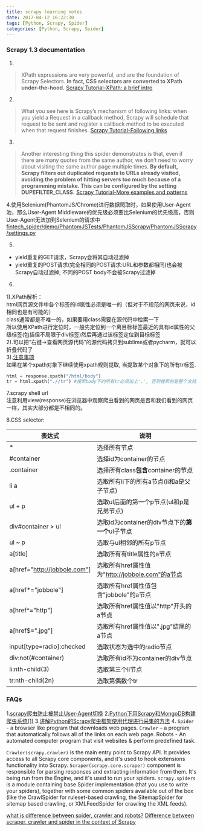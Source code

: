 ```yaml
---
title: scrapy learning notes
date: 2017-04-12 16:22:30
tags: [Python, Scrapy, Spider]
categories: [Python, Scrapy, Spider]
---
```


### Scrapy 1.3 documentation
1.
> XPath expressions are very powerful, and are the foundation of Scrapy Selectors. **In fact, CSS selectors are converted to XPath under-the-hood.**
[Scrapy Tutorial-XPath: a brief intro](https://docs.scrapy.org/en/latest/intro/tutorial.html#xpath-a-brief-intro)

2.
> What you see here is Scrapy’s mechanism of following links: when you yield a Request in a callback method, Scrapy will schedule that request to be sent and register a callback method to be executed when that request finishes.
[Scrapy Tutorial-Following links](https://docs.scrapy.org/en/latest/intro/tutorial.html#following-links)

3.
> Another interesting thing this spider demonstrates is that, even if there are many quotes from the same author, we don’t need to worry about visiting the same author page multiple times. **By default, Scrapy filters out duplicated requests to URLs already visited, avoiding the problem of hitting servers too much because of a programming mistake. This can be configured by the setting DUPEFILTER_CLASS.**
[Scrapy Tutorial-More examples and patterns](https://docs.scrapy.org/en/latest/intro/tutorial.html#more-examples-and-patterns)

4.使用Selenium(PhantomJS/Chrome)进行数据爬取时，如果使用User-Agent池，那么User-Agent Middleware的优先级必须要比Selenium的优先级高，否则User-Agent无法加到Selenium的请求中
[fintech_spider/demo/PhantomJSTests/PhantomJSScrapy/PhantomJSScrapy/settings.py](https://github.com/hee0624/fintech_spider/blob/master/demo/PhantomJSTests/PhantomJSScrapy/PhantomJSScrapy/settings.py)

5.
+ yield重复的GET请求，Scrapy会将其自动过滤掉
+ yield重复的POST请求(完全相同的POST请求:URL和参数都相同)也会被Scrapy自动过滤掉; 不同的POST body不会被Scrapy过滤掉

6.
1).XPath解析：  
html网页源文件中各个标签的id属性必须是唯一的（但对于不规范的网页来说，id相同也是有可能的）  
class通常都是不唯一的，如果要用class需要在源代码中检索一下  
所以使用XPath进行定位时，一般先定位到一个离目标标签最近的具有id属性的父级标签(包括但不局限于div标签)然后再通过该标签定位到目标标签  
2).可以把“右键->查看网页源代码”的源代码拷贝到sublime或者pycharm，就可以折叠代码了  
3).[注意事项][Scrapy使用以及Xpath的一些坑, 再入剁手]  
如果在某个xpath对象下继续使用xpath规则提取, 当提取某个对象下的所有tr标签.
```python
html = response.xpath("/html/body")
tr = html.xpath(".//tr") #搜索body下的所有tr必须加上'.', 否则搜索的是整个文档的所有tr
```

7.scrapy shell url  
注意利用view(response)在浏览器中观察爬虫看到的网页是否和我们看到的网页一样，其实大部分都是不相同的。  

8.CSS selector:  

|表达式|说明|
|---|---|
|*|选择所有节点|
|#container|选择id为container的节点|
|.container|选择所有class**包含**container的节点|
|li a|选取所有li下的所有a节点(li和a是父子节点)|
|ul + p|选取ul后面的第一个p节点(ul和p是兄弟节点)|
|div#container > ul|选取id为container的div节点下的**第一个**ul子节点|
|ul ~ p|选取与ul相邻的所有p节点|
|a[title]|选取所有有title属性的a节点|
|a[href="http://jobbole.com"]|选取所有href属性值为"http://jobbole.com"的a节点|
|a[href*="jobbole"]|选取所有href属性值包含"jobbole"的a节点|
|a[href^="http"]|选取所有href属性值以"http"开头的a节点|
|a[href$=".jpg"]|选取所有href属性值以".jpg"结尾的a节点|
|input[type=radio]:checked|选取状态为选中的radio节点|
|div:not(#container)|选取所有id不为container的div节点|
|li:nth-child(3)|选取第三个li节点|
|tr:nth-child(2n)|选取第偶数个tr|

### FAQs
1.[scrapy爬虫防止被禁止User-Agent切换](http://blog.csdn.net/haipengdai/article/details/48545231)
2.[Python下用Scrapy和MongoDB构建爬虫系统(1)](http://python.jobbole.com/81320/)
3.[讲解Python的Scrapy爬虫框架使用代理进行采集的方法](http://www.jb51.net/article/79666.htm)
4.
`Spider` - a browser like program that downloads web pages.
`Crawler` – a program that automatically follows all of the links on each web page.
Robots - An automated computer program that visit websites & perform predefined task.

`Crawler(scrapy.crawler)` is the main entry point to Scrapy API. It provides access to all Scrapy core components, and it's used to hook extensions functionality into Scrapy.
`Scraper(scrapy.core.scraper)` component is responsible for parsing responses and extracting information from them. It's being run from the Engine, and it's used to run your spiders.
`scrapy.spiders` is a module containing base Spider implementation (that you use to write your spiders), together with some common spiders available out of the box (like the CrawlSpider for ruleset-based crawling, the SitemapSpider for sitemap based crawling, or XMLFeedSpider for crawling the XML feeds).

[what is difference between spider, crawler and robots?](http://www.webdeveloper.com/forum/showthread.php?278773-what-is-difference-between-spider-crawler-and-robots)
[Difference between scraper, crawler and spider in the context of Scrapy](http://stackoverflow.com/questions/34260886/difference-between-scraper-crawler-and-spider-in-the-context-of-scrapy)



<!--References-->
[Scrapy Tutorial]: https://docs.scrapy.org/en/latest/intro/tutorial.html
[Scrapy使用以及Xpath的一些坑, 再入剁手]: http://www.cnblogs.com/Bright-Star/p/4163107.html?utm_source=tuicool&utm_medium=referral
